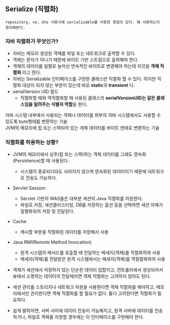 ## Serialize (직렬화)

`repository, vo, dto 사용시에 serializable를 사용한 경험이 있다. 왜 사용하는지 정리해본다.`

### 자바 직렬화가 무엇인가?

* 자바는 메모리 생성된 객체를 파일 또는 네트워크로 출력할 수 있다.
* 객체는 문자가 아니기 때문에 바이트 기반 스트림으로 출력해야 한다.
* 객체의 데이터를 일렬로 늘어선 연속적인 바이트로 변경해야 하는데 이것을 **객체 직렬화** 라고 한다.
* 자바는 Serializable 인터페이스를 구현한 클래스만 직렬화 할 수 있다. 하지만 직렬화 대상이 되지 않는 부분이 있는데 바로 **static**과 **transient** 다.
* serialVersion UID 필드
  - 직렬화할 때와 역직렬화할 때 사용된 클래스의 **serialVersionUID는 같은 클래스임을 알려주는 식별자 역할**을 한다.

자바 시스템 내부에서 사용되는 객체나 데이터를 외부의 자바 시스템에서도 사용할 수 있도록 byte형태를 변환하는 기술  
JVM의 메모리에 힙 또는 스택되어 있는 개체 데이터를 바이트 현태로 변환하는 기술   


### 직렬화를 하용하는 상황?

* JVM의 메모리에서 상주(힙 또는 스택)하는 객체 데이터를 그래도 영속화(Persistence)할 때 사용된다.
  - 시스템이 종료되더라도 사라지지 않으며 영속화된 데이터이기 때문에 네트워크로 전송도 가능하다.
* Servlet Session
  - Servlet 기반의 WAS들은 대부분 세션의 Java 직렬화를 지원한다.
  - 파일로 저장, 세션클러스터링, DB를 저장하는 옵션 등을 선택하면 세션 자체가 질렬화되어 저장 및 전달된다.
* Cache
  - 캐시할 부분을 직렬화된 데이터를 저장해서 사용
* Java RMI(Remote Method Invocation)
  - 원격 시스템의 메서드를 호출할 때 전달하는 메세지(객체)를 직렬화하여 사용
  - 메세지(객체)를 전달받은 원격 시스템에서는 메세지(객체)를 역질렬화하여 사용
* 객체가 세션에서 저장하지 않는 단순한 데이터 집합이고, 컨트롤러에서 생성되어서 뷰에서 소명하는 데이터의 전달체라면 객체 직렬화는 고려하지 않아도 된다.
* 세션 관리를 스토리지나 네트워크 자원을 사용한다면 객체 직렬화를 해야하고, 메모리에서만 관리한다면 객체 직렬화를 할 필요가 없다. 둘다 고려한다면 직렬화가 필요하다.

* 쉽게 말하자면, 서버 사이에 데이터 전송이 가능해지고, 원격 서버에 데이터를 전송하거나, 파일로 객체를 저장할 경우에는 이 인터페이스를 구현해야 한다.

